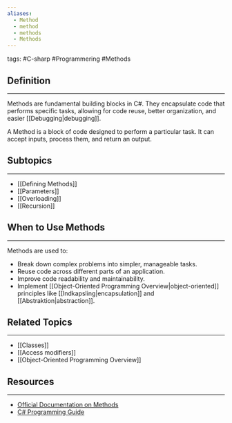 ```yaml
---
aliases:
  - Method
  - method
  - methods
  - Methods
---
```

tags: #C-sharp #Programmering #Methods
## Definition
---
Methods are fundamental building blocks in C#. 
They encapsulate code that performs specific tasks, allowing for code reuse, better organization, and easier [[Debugging|debugging]].

A Method is a block of code designed to perform a particular task. It can accept inputs, process them, and return an output.

## Subtopics
---
- [[Defining Methods]] 
- [[Parameters]]
- [[Overloading]] 
- [[Recursion]]

## When to Use Methods 
---
Methods are used to: 
- Break down complex problems into simpler, manageable tasks. 
- Reuse code across different parts of an application. 
- Improve code readability and maintainability. 
- Implement [[Object-Oriented Programming Overview|object-oriented]] principles like [[Indkapsling|encapsulation]] and [[Abstraktion|abstraction]].

## Related Topics
---
- [[Classes]] 
- [[Access modifiers]] 
- [[Object-Oriented Programming Overview]]

## Resources
---
- [Official Documentation on Methods](https://docs.microsoft.com/en-us/dotnet/csharp/programming-guide/classes-and-structs/methods) 
- [C# Programming Guide](https://docs.microsoft.com/en-us/dotnet/csharp/programming-guide/)
